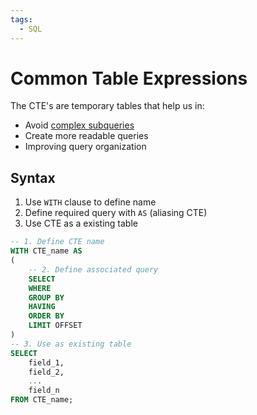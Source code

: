 ```yaml
---
tags:
  - SQL
---
```

# Common Table Expressions
The CTE's are temporary tables that help us in:
- Avoid <u>complex subqueries</u>
- Create more readable queries
- Improving query organization
## Syntax
1. Use `WITH` clause to define name
2. Define required query with `AS` (aliasing CTE)
3. Use CTE as a existing table
```SQL
-- 1. Define CTE name
WITH CTE_name AS
(
	-- 2. Define associated query
	SELECT
	WHERE
	GROUP BY
	HAVING
	ORDER BY
	LIMIT OFFSET
)
-- 3. Use as existing table 
SELECT
	field_1,
	field_2,
	...
	field_n
FROM CTE_name;
```